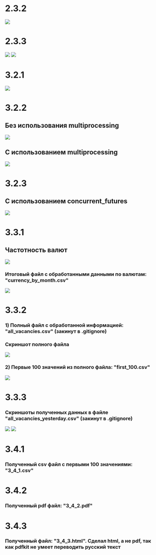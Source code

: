 # 2.3.2
![](images/тесты.png)

# 2.3.3
![](images/профилирование1.png)
![](images/профилирование2.png)

# 3.2.1
![](images/3_2_1.png)


# 3.2.2
## Без использования multiprocessing
![](images/3_2_2_1.png)

## С использованием multiprocessing
![](images/3_2_2_2.png)

# 3.2.3
## С использованием concurrent_futures
![](images/3_2_3.png)

# 3.3.1
## Частотность валют
![](images/3_3_1_1.png)
### Итоговый файл с обработанными данными по валютам: "currency_by_month.csv"
![](images/3_3_1_2.png)


# 3.3.2
### 1) Полный файл с обработанной информацией: "all_vacancies.csv" (закинут в .gitignore)
### Скриншот полного файла
![](images/3_3_2_1.png)
### 2) Первые 100 значений из полного файла: "first_100.csv"
![](images/3_3_2_2.png)

# 3.3.3
### Скриншоты полученных данных в файле "all_vacancies_yesterday.csv" (закинут в .gitignore)
![](images/3_3_3_1.png)
![](images/3_3_3_2.png)

# 3.4.1
### Полученный csv файл с первыми 100 значениями: "3_4_1.csv"

# 3.4.2
### Полученный pdf файл: "3_4_2.pdf"

# 3.4.3
### Полученный файл: "3_4_3.html". Сделал html, а не pdf, так как pdfkit не умеет переводить русский текст